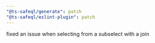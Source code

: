 ```yaml
---
"@ts-safeql/generate": patch
"@ts-safeql/eslint-plugin": patch
---
```


fixed an issue when selecting from a subselect with a join
